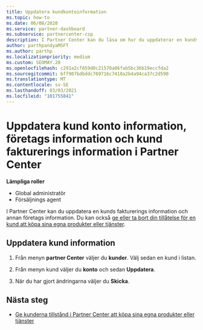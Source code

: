 ```yaml
---
title: Uppdatera kundkontoinformation
ms.topic: how-to
ms.date: 06/08/2020
ms.service: partner-dashboard
ms.subservice: partnercenter-csp
description: I Partner Center kan du läsa om hur du uppdaterar en kunds fakturerings information eller uppdaterar företagets information.
author: parthpandyaMSFT
ms.author: parthp
ms.localizationpriority: medium
ms.custom: SEOMAY.20
ms.openlocfilehash: c291a2cf859d0c21570a06fab5bc36b19eccfda2
ms.sourcegitcommit: bff907bdbddc769716c7418a2b4a94ca37c2d590
ms.translationtype: MT
ms.contentlocale: sv-SE
ms.lasthandoff: 03/03/2021
ms.locfileid: "101755841"
---
```

# <a name="update-customer-account-info-company-details-and-customer-billing-information-in-partner-center"></a>Uppdatera kund konto information, företags information och kund fakturerings information i Partner Center

**Lämpliga roller**

- Global administratör
- Försäljnings agent

I Partner Center kan du uppdatera en kunds fakturerings information och annan företags information. Du kan också [ge eller ta bort din tillåtelse för en kund att köpa sina egna produkter eller tjänster](give-customers-permission.md).

## <a name="update-customer-details"></a>Uppdatera kund information

1. Från menyn **partner Center** väljer du **kunder**. Välj sedan en kund i listan.

2. Från menyn kund väljer du **konto** och sedan **Uppdatera**.

3. När du har gjort ändringarna väljer du **Skicka**.

## <a name="next-steps"></a>Nästa steg

- [Ge kunderna tillstånd i Partner Center att köpa sina egna produkter eller tjänster](give-customers-permission.md)